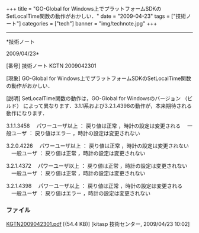 ﻿+++
title = "GO-Global for Windows上でプラットフォームSDKのSetLocalTime関数の動作がおかしい．"
date = "2009-04-23"
tags = ["技術ノート"]
categories = ["tech"]
banner = "img/technote.jpg"
+++

-----------------------------------------------------------------------------------------------------------------------------

*技術ノート

2009/04/23*


[番号]
技術ノート KGTN 2009042301

[現象]
GO-Global for
Windows上でプラットフォームSDKのSetLocalTime関数の動作がおかしい．

[説明]
SetLocalTime関数の動作は，GO-Global for Windowsのバージョン （ビルド）
によって異なります．3.1.1系および3.2.1.4398の動作が，本来期待される動作になります．

3.1.1.3458
　パワーユーザ以上 ： 戻り値は正常 ，時計の設定は変更される
　一般ユーザ ： 戻り値はエラー ，時計の設定は変更されない

3.2.0.4226
　パワーユーザ以上 ： 戻り値は正常 ，時計の設定は変更されない
　一般ユーザ ： 戻り値は正常 ，時計の設定は変更されない

3.2.1.4372
　パワーユーザ以上 ： 戻り値は正常 ，時計の設定は変更されない
　一般ユーザ ： 戻り値は正常 ，時計の設定は変更されない

3.2.1.4398
　パワーユーザ以上 ： 戻り値は正常 ，時計の設定は変更される
　一般ユーザ ： 戻り値はエラー ，時計の設定は変更されない


### ファイル

 
 


[KGTN2009042301.pdf](http://techreport.kitasp.net/attachments/download/14/KGTN2009042301.pdf)
 [(54.4 KB)] [kitasp 技術センター, 2009/04/23
10:02]


 


 


